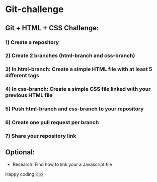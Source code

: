 # Git-challenge

## Git + HTML + CSS Challenge:

### 1) Create a repository 
### 2) Create 2 branches (html-branch and css-branch)
### 3) In html-branch: Create a simple HTML file with at least 5 different tags 
### 4) In css-branch: Create a simple CSS file linked with your previous HTML file
### 5) Push html-branch and css-branch to your repository
### 6) Create one pull request per branch
### 7) Share your repository link

## Optional:

- Research: Find how to link your a Javascript file

Happy coding 🇨🇴
